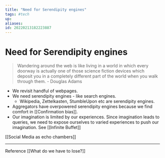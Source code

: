 ```yaml
---
title: "Need for Serendipity engines"
tags: #tech
up: 
aliases:
id: 20220213182223887
---
```


# Need for Serendipity engines

> Wandering around the web is like living in a world in which every doorway is actually one of those science fiction devices which deposit you in a completely different part of the world when you walk through them. - Douglas Adams

- We revisit handful of webpages.
- We need serendipity engines - like search engines.
	- Wikipedia, Zettelkasten, StumbleUpon etc are serendipity engines. 
- Aggregators have overpowered serendipity engines because we find comfort in [[Confirmation bias]]. 
- Our imagination is limited by our experiences. Since imagination leads to queries, we need to expose ourselves to varied experiences to push our imagination. See [[Infinite Buffet]]

[[Social Media as echo chambers]]

---
Reference
[[What do we have to lose?]]